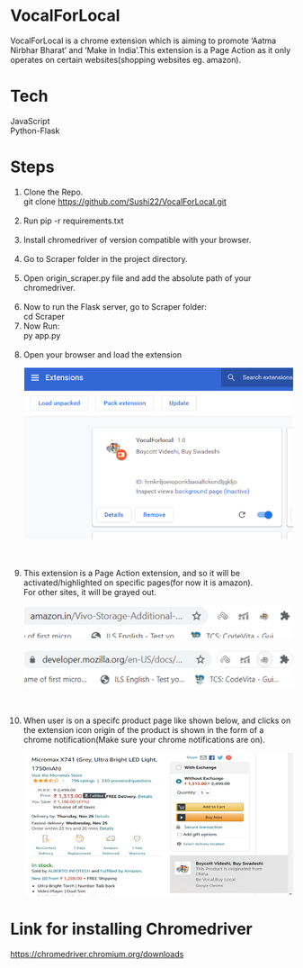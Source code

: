 # VocalForLocal
VocalForLocal  is a chrome extension which is aiming to promote ‘Aatma Nirbhar Bharat’ and ‘Make in India’.This extension is a Page Action as it only operates on certain websites(shopping websites eg. amazon).

# Tech
JavaScript<br>
Python-Flask

# Steps
1. Clone the Repo.<br>
git clone https://github.com/Sushi22/VocalForLocal.git
<br><br>
2. Run pip -r requirements.txt<br><br>
3. Install chromedriver of version compatible with your browser.<br><br>
4. Go to Scraper folder in the project directory. <br><br>
5. Open origin_scraper.py file and add the absolute path of your chromedriver.<br><br>
6. Now to run the Flask server, go to Scraper folder:
        <br>
        cd Scraper
        <br>
7. Now Run:
        <br>
        py app.py
<br><br>
8. Open your browser and load the extension
    <p>
    <img src="Screenshots/Picture1.png">
    </p><br><br>
9. This extension is a Page Action extension, and so it will be activated/highlighted on specific pages(for now it is amazon).
        <br>For other sites, it will be grayed  out.
        <p>
        <img src="Screenshots/Picture2.png">
        </p>
        <p>
        <img src="Screenshots/Picture3.png">
        </p><br><br>
10. When user is on a specifc product page like shown below, and clicks on the extension icon origin of the product is shown in the form of a chrome notification(Make sure your chrome notifications are on).
        <p>
            <img src="Screenshots/Picture4.png">
        </p>
        
# Link for installing Chromedriver
https://chromedriver.chromium.org/downloads


        





